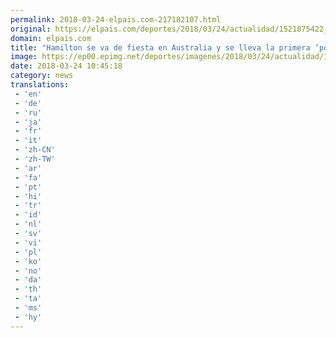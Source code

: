 ```yaml
---
permalink: 2018-03-24-elpais.com-217182107.html
original: https://elpais.com/deportes/2018/03/24/actualidad/1521875422_280601.html#?ref=rss&format=simple&link=link
domain: elpais.com
title: "Hamilton se va de fiesta en Australia y se lleva la primera ‘pole’ de la temporada"
image: https://ep00.epimg.net/deportes/imagenes/2018/03/24/actualidad/1521875422_280601_1521875749_rrss_normal.jpg
date: 2018-03-24 10:45:18
category: news
translations: 
 - 'en'
 - 'de'
 - 'ru'
 - 'ja'
 - 'fr'
 - 'it'
 - 'zh-CN'
 - 'zh-TW'
 - 'ar'
 - 'fa'
 - 'pt'
 - 'hi'
 - 'tr'
 - 'id'
 - 'nl'
 - 'sv'
 - 'vi'
 - 'pl'
 - 'ko'
 - 'no'
 - 'da'
 - 'th'
 - 'ta'
 - 'ms'
 - 'hy'
---
```


